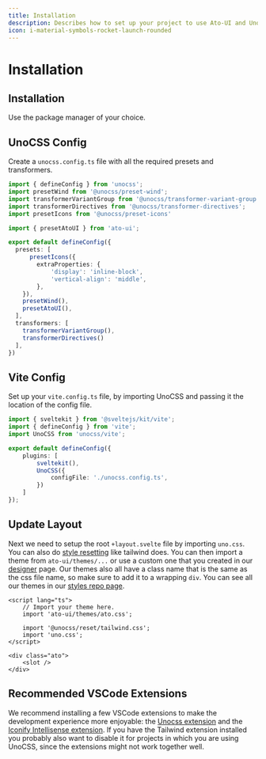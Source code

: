 ```yaml
---
title: Installation
description: Describes how to set up your project to use Ato-UI and UnoCSS.
icon: i-material-symbols-rocket-launch-rounded
---
```


<script>
	import { InstallationTabs, ConstructionBanner } from '$components';
</script>

# Installation

## Installation

<ConstructionBanner />

Use the package manager of your choice.

<InstallationTabs />

## UnoCSS Config

Create a `unocss.config.ts` file with all the required presets and transformers.

```typescript title="unocss.config.ts"
import { defineConfig } from 'unocss';
import presetWind from '@unocss/preset-wind';
import transformerVariantGroup from '@unocss/transformer-variant-group';
import transformerDirectives from '@unocss/transformer-directives';
import presetIcons from '@unocss/preset-icons'

import { presetAtoUI } from 'ato-ui';

export default defineConfig({
  presets: [
	  presetIcons({
        extraProperties: {
            'display': 'inline-block',
            'vertical-align': 'middle',
        },
    }),
    presetWind(),
    presetAtoUI(),
  ],
  transformers: [
    transformerVariantGroup(),
    transformerDirectives()
  ],
})
```

## Vite Config

Set up your `vite.config.ts` file, by importing UnoCSS and passing it the location of the config file.

```typescript title="vite.config.ts"
import { sveltekit } from '@sveltejs/kit/vite';
import { defineConfig } from 'vite';
import UnoCSS from 'unocss/vite';

export default defineConfig({
	plugins: [
		sveltekit(),
		UnoCSS({
      		configFile: './unocss.config.ts',
		})
	]
});
```

## Update Layout

Next we need to setup the root `+layout.svelte` file by importing `uno.css`. You can also do [style resetting](https://unocss.dev/guide/style-reset) like tailwind does. You can then import a theme from `ato-ui/themes/...` or use a custom one that you created in our [designer](/designer) page. Our themes also all have a class name that is the same as the css file name, so make sure to add it to a wrapping `div`. You can see all our themes in our [styles repo page](https://github.com/bennymi/ato-ui/tree/main/src/lib/styles/themes).

```svelte title="./src/routes/+layout.svelte" {3,9}
<script lang="ts">
	// Import your theme here.
	import 'ato-ui/themes/ato.css';

	import '@unocss/reset/tailwind.css';
	import 'uno.css';
</script>

<div class="ato">
	<slot />	
</div>
```

## Recommended VSCode Extensions

We recommend installing a few VSCode extensions to make the development experience more enjoyable: the [Unocss extension](https://marketplace.visualstudio.com/items?itemName=antfu.unocss) and the [Iconify Intellisense extension](https://marketplace.visualstudio.com/items?itemName=antfu.iconify). If you have the Tailwind extension installed you probably also want to disable it for projects in which you are using UnoCSS, since the extensions might not work together well.
